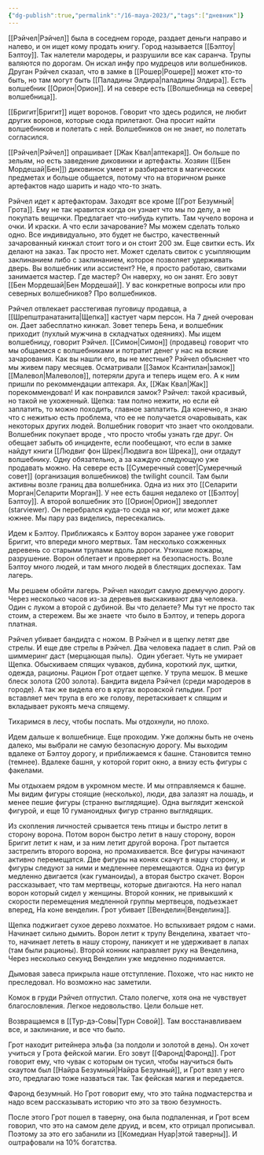 ```yaml
---
{"dg-publish":true,"permalink":"/16-maya-2023/","tags":["дневник"]}
---
```


[[Рэйчел\|Рэйчел]] была в соседнем городе, раздает деньги направо и налево, и он ищет кому продать книгу. Город называется [[Бэлтоу\|Бэлтоу]]. Так налетели мародеры, и разрушили все как саранча. Трупы валяются по дорогам. Он искал инфу про мудрецов или волшебников. Друган Рэйчел сказал, что в замке в [[Рошер\|Рошере]] может кто-то быть, но там могут быть [[Паладины Элдира\|паладины Элдира]]. Есть волшебник [[Орион\|Орион]]. И на севере есть [[Волшебница на севере\|волшебница]].

[[Бригит\|Бригит]] ищет воронов. Говорит что здесь родился, не любит других воронов, которые сюда прилетают. Она просит найти волшебников и полетать с ней. Волшебников он не знает, но полетать согласился.

[[Рэйчел\|Рэйчел]] опрашивает [[Жак Квал\|аптекаря]]. Он больше по зельям, но есть заведение диковинки и артефакты. Хозяин ([[Бен Мордешай\|Бен]]) диковинок умеет и разбирается в магических предметах и больше общается, потому что на вторичном рынке артефактов надо шарить и надо что-то знать.

Рэйчел идет к артефакторам. Заходят все кроме [[Грот Безумный\|Грота]]. Ему не так нравится когда он узнает что мы по делу, а не покупать вещички. Предлагает что-нибудь купить. Там чучело ворона и очки. И краски. А что если зачарование? Мы можем сделать только одно. Все индивидуально, это будет не быстро, качественный зачарованный кинжал стоит того и он стоит 200 зм. Еще свитки есть. Их делают на заказ. Так просто нет. Может сделать свиток с усыпляющим заклинанием либо с заклинанием, которое позволяет удерживать дверь. Вы волшебник или ассистент? Не, я просто работаю, свитками занимается мастер. Где мастер? Он наверху, но он занят. Его зовут [[Бен Мордешай\|Бен Мордешай]]. У вас конкретные вопросы или про северных волшебников? Про волшебников.

Рэйчел отвлекает расстегивая пуговицу продавца, а [[Шрепштранатанита\|Щепка]] кастует чарм персон. На 7 дней очерован он. Дает забесплатно кинжал. Зовет теперь Бена, и волшебник приходит (пухлый мужчина в складчатых одеяниях). Мы ищем волшебницу, говорит Рэйчел. [[Симон\|Симон]] (продавец) говорит что мы общаемся с волшебниками и потратит денег у нас на всякие зачарования. Как вы нашли его, вы не местные? Рэйчел объясняет что мы живем пару месяцев. Осматривали [[Замок Ксантилан\|замок]] [[Малевол\|Малеволов]], потеряли друга и теперь ищем его. А к ним пришли по рекоммендации аптекаря. Ах, [[Жак Квал\|Жак]] порекоммендовал! И как понравился замок? Рэйчел: такой красивый, но такой не ухоженный. Щепка: там полно нежити, но если ей заплатить, то можно походить, главное заплатить. Да конечно, я знаю что с нежитью есть проблема, что ее не получается очаровывать, как некоторых других людей. Волшебник говорит что знает что околдовали. Волшебник покупает вроде , что просто чтобы узнать где друг. Он обещает забыть об инциденте, если пообещают, что если в замке найдут книги [[Людвиг фон Шрек\|Людвига вон Шрека]], они отдадут волшебнику. Одну обязательно, а за каждую следующую уже продавать можно. На севере есть [[Сумеречный совет\|Сумеречный совет]] (организация волшебников) the twilight council. Там были активны возле границ два волшебника. Одна из них это [[Селарити Морган\|Селарити Морган]]. У нее есть башня недалеко от [[Бэлтоу\|Бэлтоу]]. А второй волшебник это [[Орион\|Орион]] зведоплет (starviewer). Он перебрался куда-то сюда на юг, или может даже южнее. Мы пару раз виделись, пересекались.

Идем к Бэлтоу. Приближаясь к Бэлтоу ворон заранее уже говорит Бригит, что впереди много мертвых. Там несколько сожженных деревень со старыми трупами вдоль дороги. Утихшие пожары, разрушение. Ворон облетает и проверяет на безопасность. Возле Бэлтоу много людей, и там много людей в блестящих доспехах. Там лагерь.

Мы решаем обойти лагерь. Рэйчел находит самую дремучую дорогу. Через несколько часов из-за деревьев выскакивают два человека. Один с луком а второй с дубиной. Вы что делаете? Мы тут не просто так стоим, а стережем. Вы же знаете  что было в Бэлтоу, и теперь дорога платная.

Рэйчел убивает бандидта с ножом. В Рэйчел и в щепку летят две стрелы. И еще две стрелы в Рэйчел. Два человека падает в слип. Рэй ов шиммеринг даст (мерцающая пыль).  Один убегает. Чуть не умирает Щепка. Обыскиваем спящих чуваков, дубина, короткий лук, щитки, одежда, рационы. Рацион Грот отдает щепке. У трупа мешок. В мешке блеск золота (200 золота). Бандита видела Рэйчел (среди мародеров в городе). А так же видела его в кругах воровской гильдии. Грот вставляет меч трупа в его же голову, перетаскивает к спящим и вкладывает рукоять меча спящему.

Тихаримся в лесу, чтобы поспать. Мы отдохнули, но плохо.

Идем дальше к волшебнице. Еще проходим. Уже должны быть не очень далеко, мы выбрали не самую безопасную дорогу. Мы выходим вдалеке от Бэлтоу дорогу, и приближаемся к башне. Становится темно (темнее). Вдалеке башня, у которой горит окно, а внизу есть фигуры с факелами.

Мы отдыхаем рядом в укромном месте. И мы отправляемся к башне. Мы видим фигуры стоящие (несколько), люди, два залазят на лошадь, и менее пешие фигуры (странно выглядящие). Одна выглядит женской фигурой, и еще 10 гуманоидных фигур странно выглядящих.

Из скопления личностей срывается тень птицы и быстро летит в сторону ворона. Потом ворон быстро летит в нашу сторону, ворон Бригит летит к нам, и за ним летит другой ворона. Грот пытается застрелить второго ворона, но промахивается. Все фигуры начинают активно перемещатся. Две фигуры на конях скачут в нашу сторону, и фигуры следуют за ними и медленнее перемещаются. Одна из фигур медленно двигается (как гуманоиды), а вторая быстро скачет. Ворон рассказывает, что там мертвецы, которые двигаются. На него напал ворон который сидел у женщины. Второй конник, не привыкший к скорости перемещения медленной группы мертвецов, подъезжает вперед, На коне венделин. Грот убивает [[Венделин\|Венделина]]. 

Щепка поджигает сухое дерево лохматое. Но вспыхивает рядом с нами. Начинает сильно дымить. Ворон летит к трупу Венделина, хватает что-то, начинает лететь в нашу сторону, паникует и не удерживает в лапах (там были рационы). Второй конник направляет руку на Венделина, Через несколько секунд Венделин уже медленно поднимается.

Дымовая завеса прикрыла наше отступление. Похоже, что нас никто не преследовал. Но возможно нас заметили.

Комок в груди Рэйчел отпустил. Стало полегче, хотя она не чувствует благословления. Легкое недовольство. Цели больше нет.

Возвращаемся в [[Тур-дэ-Совы\|Турн Совой]]. Там восстанавливаем все, и заклинание, и все что было.

Грот находит ритейнера эльфа (за полдоли и золотой в день). Он хочет учиться у Грота фейской магии. Его зовут [[Фаронд\|Фаронд]]. Грот говорит ему, что чувак с которым он тусил, чтобы научиться быть скаутом был [[Найра Безумный\|Найра Безумный]], и Грот взял у него это, предлагаю тоже назваться так. Так фейская магия и передается.

Фаронд безумный. Но Грот говорит ему, что это тайна подмастерства и надо всем рассказывать историю что это за твою безумность.

После этого Грот пошел в таверну, она была подпаленная, и Грот всем говорил, что это на самом деле друид, и всем, кто отрицал прописывал. Поэтому за это его забанили из [[Комедиан Нуар\|этой таверны]]. И оштрафовали на 10% богатства.